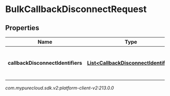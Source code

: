 # BulkCallbackDisconnectRequest


## Properties

| Name | Type | Description | Notes |
| ------------ | ------------- | ------------- | ------------- |
| **callbackDisconnectIdentifiers** | [**List&lt;CallbackDisconnectIdentifier&gt;**](CallbackDisconnectIdentifier) | The list of requests to disconnect callbacks in bulk |  |




_com.mypurecloud.sdk.v2:platform-client-v2:213.0.0_
